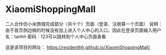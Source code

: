 # XiaomiShoppingMall
二人合作仿小米商城完成部分（共十个）页面（登录、注册算一个页面）
说明：由于首页侧边做的时候没有加上进入个人中心的入口，因此在登录页面输入用户名：tanhh  密码：123可以跳转到个人中心页面查看

这是该项目的网址：
https://residenthh.github.io/XiaomiShoppingMall/
